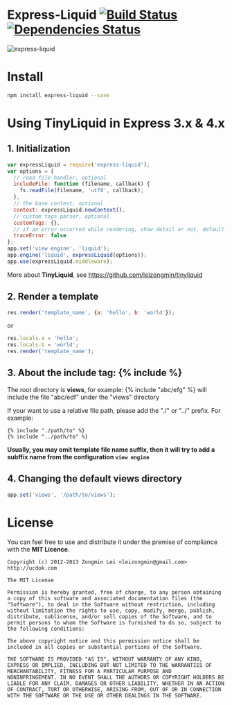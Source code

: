 Express-Liquid [![Build Status](https://secure.travis-ci.org/leizongmin/express-liquid.png?branch=master)](http://travis-ci.org/leizongmin/express-liquid) [![Dependencies Status](https://david-dm.org/leizongmin/express-liquid.png)](http://david-dm.org/leizongmin/express-liquid)
==============

![express-liquid](https://nodei.co/npm/express-liquid.png)

Install
=======

```bash
npm install express-liquid --save
```


Using TinyLiquid in Express 3.x & 4.x
===============================

## 1. Initialization

```javascript
var expressLiquid = require('express-liquid');
var options = {
  // read file handler, optional
  includeFile: function (filename, callback) {
    fs.readFile(filename, 'utf8', callback);
  },
  // the base context, optional
  context: expressLiquid.newContext(),
  // custom tags parser, optional
  customTags: {},
  // if an error occurred while rendering, show detail or not, default to false
  traceError: false
};
app.set('view engine', 'liquid');
app.engine('liquid', expressLiquid(options));
app.use(expressLiquid.middleware);
```

More about **TinyLiquid**, see https://github.com/leizongmin/tinyliquid

## 2. Render a template

```javascript
res.render('template_name', {a: 'hello', b: 'world'});
```

or

```javascript
res.locals.a = 'hello';
res.locals.b = 'world';
res.render('template_name');
```

## 3. About the **include** tag: {% include %}

The root directory is **views**, for example: {% include "abc/efg" %} will include the file "abc/edf" under the "views" directory

If your want to use a relative file path, please add the "./" or "../" prefix. For example:

```
{% include "./path/to" %}
{% include "../path/to" %}
```

**Usually, you may omit template file name suffix, then it will try to add a subffix name from the configuration `view engine`**

## 4. Changing the default views directory

```JavaScript
app.set('views', '/path/to/views');
```


License
=======

You can feel free to use and distribute it under the premise of compliance with the **MIT Licence**.

    Copyright (c) 2012-2013 Zongmin Lei <leizongmin@gmail.com>
    http://ucdok.com

    The MIT License

    Permission is hereby granted, free of charge, to any person obtaining
    a copy of this software and associated documentation files (the
    "Software"), to deal in the Software without restriction, including
    without limitation the rights to use, copy, modify, merge, publish,
    distribute, sublicense, and/or sell copies of the Software, and to
    permit persons to whom the Software is furnished to do so, subject to
    the following conditions:

    The above copyright notice and this permission notice shall be
    included in all copies or substantial portions of the Software.

    THE SOFTWARE IS PROVIDED "AS IS", WITHOUT WARRANTY OF ANY KIND,
    EXPRESS OR IMPLIED, INCLUDING BUT NOT LIMITED TO THE WARRANTIES OF
    MERCHANTABILITY, FITNESS FOR A PARTICULAR PURPOSE AND
    NONINFRINGEMENT. IN NO EVENT SHALL THE AUTHORS OR COPYRIGHT HOLDERS BE
    LIABLE FOR ANY CLAIM, DAMAGES OR OTHER LIABILITY, WHETHER IN AN ACTION
    OF CONTRACT, TORT OR OTHERWISE, ARISING FROM, OUT OF OR IN CONNECTION
    WITH THE SOFTWARE OR THE USE OR OTHER DEALINGS IN THE SOFTWARE.
